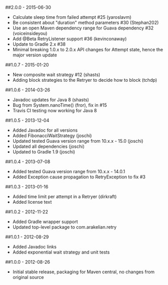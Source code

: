 ##2.0.0 - 2015-06-30
* Calculate sleep time from failed attempt #25 (yaroslavm)
* Be consistent about "duration" method parameters #30 (Stephan202)
* Use an open Maven dependency range for Guava dependency #32 (voiceinsideyou)
* Add @Beta RetryListener support #36 (kevinconaway)
* Update to Gradle 2.x #38
* Minimal breaking 1.0.x to 2.0.x API changes for Attempt state, hence the major version update

##1.0.7 - 2015-01-20
* New composite wait strategy #12 (shasts)
* Adding block strategies to the Retryer to decide how to block (tchdp)

##1.0.6 - 2014-03-26
* Javadoc updates for Java 8 (shasts)
* Bug from System.nanoTime() (fror), fix in #15
* Travis CI testing now working for Java 8

##1.0.5 - 2013-12-04
* Added Javadoc for all versions
* Added FibonacciWaitStrategy (joschi)
* Updated tested Guava version range from 10.x.x - 15.0 (joschi)
* Updated all dependencies (joschi)
* Updated to Gradle 1.9 (joschi)

##1.0.4 - 2013-07-08
* Added tested Guava version range from 10.x.x - 14.0.1
* Added Exception cause propagation to RetryException to fix #3

##1.0.3 - 2013-01-16
* Added time limit per attempt in a Retryer (dirkraft)
* Added license text

##1.0.2 - 2012-11-22
* Added Gradle wrapper support
* Updated top-level package to com.arakelian.retry

##1.0.1 - 2012-08-29
* Added Javadoc links
* Added exponential wait strategy and unit tests

##1.0.0 - 2012-08-26
* Initial stable release, packaging for Maven central, no changes from original source

